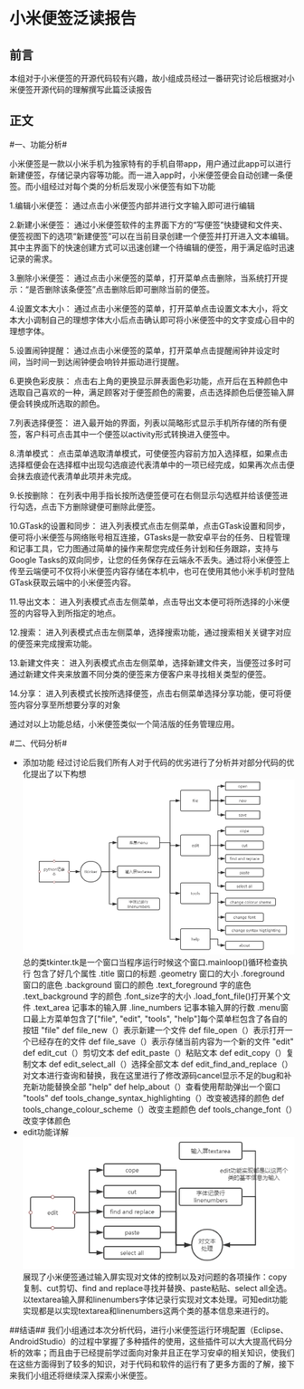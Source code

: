 # 小米便签泛读报告


## 前言 ##
   本组对于小米便签的开源代码较有兴趣，故小组成员经过一番研究讨论后根据对小米便签开源代码的理解撰写此篇泛读报告
## 正文 ##
#一、功能分析#

小米便签是一款以小米手机为独家特有的手机自带app，用户通过此app可以进行新建便签，存储记录内容等功能。而一进入app时，小米便签便会自动创建一条便签。而小组经过对每个类的分析后发现小米便签有如下功能

1.编辑小米便签：
通过点击小米便签内部并进行文字输入即可进行编辑

2.新建小米便签：
通过小米便签软件的主界面下方的“写便签”快捷键和文件夹、便签视图下的选项“新建便签”可以在当前目录创建一个便签并打开进入文本编辑。其中主界面下的快速创建方式可以迅速创建一个待编辑的便签，用于满足临时迅速记录的需求。

3.删除小米便签：
通过点击小米便签的菜单，打开菜单点击删除，当系统打开提示：“是否删除该条便签”点击删除后即可删除当前的便签。

4.设置文本大小：
通过点击小米便签的菜单，打开菜单点击设置文本大小，将文本大小调制自己的理想字体大小后点击确认即可将小米便签中的文字变成心目中的理想字体。

5.设置闹钟提醒：
通过点击小米便签的菜单，打开菜单点击提醒闹钟并设定时间，当时间一到达闹钟便会响铃并振动进行提醒。

6.更换色彩皮肤：
点击右上角的更换显示屏表面色彩功能，点开后在五种颜色中选取自己喜欢的一种，满足顾客对于便签颜色的需要，点击选择颜色后便签输入屏便会转换成所选取的颜色。

7.列表选择便签：
进入最开始的界面，列表以简略形式显示手机所存储的所有便签，客户科可点击其中一个便签以activity形式转换进入便签中。

8.清单模式：
点击菜单选取清单模式，可使便签内容前方加入选择框，如果点击选择框便会在选择框中出现勾选痕迹代表清单中的一项已经完成，如果再次点击便会抹去痕迹代表清单此项并未完成。

9.长按删除：
在列表中用手指长按所选便签便可在右侧显示勾选框并给该便签进行勾选，点击下方删除键便可删除此便签。

10.GTask的设置和同步：
进入列表模式点击左侧菜单，点击GTask设置和同步，便可将小米便签与网络账号相互连接，GTasks是一款安卓平台的任务、日程管理和记事工具，它力图通过简单的操作来帮您完成任务计划和任务跟踪，支持与Google Tasks的双向同步，让您的任务保存在云端永不丢失。通过将小米便签上传至云端便可不仅将小米便签内容存储在本机中，也可在使用其他小米手机时登陆GTask获取云端中的小米便签内容。

11.导出文本：
进入列表模式点击左侧菜单，点击导出文本便可将所选择的小米便签的内容导入到所指定的地点。

12.搜索：
进入列表模式点击左侧菜单，选择搜索功能，通过搜索相关关键字对应的便签来完成搜索功能。

13.新建文件夹：
进入列表模式点击左侧菜单，选择新建文件夹，当便签过多时可通过新建文件夹来放置不同分类的便签来方便客户来寻找相关类型的便签。

14.分享：
进入列表模式长按所选择便签，点击右侧菜单选择分享功能，便可将便签内容分享至所想要分享的对象

通过对以上功能总结，小米便签类似一个简洁版的任务管理应用。

#二、代码分析#


* 添加功能
经过讨论后我们所有人对于代码的优劣进行了分析并对部分代码的优化提出了以下构想
![](1-1.png)
总的类tkinter.tk是一个窗口当程序运行时候这个窗口.mainloop()循环检查执行
包含了好几个属性
.title 窗口的标题
.geometry 窗口的大小
.foreground 窗口的底色
.background 窗口的颜色
.text_foreground 字的底色
.text_background 字的颜色
.font_size字的大小
.load_font_file()打开某个文件
.text_area 记事本的输入屏
.line_numbers 记事本输入屏的行数
.menu窗口最上方菜单包含了["file", "edit", "tools", "help"]每个菜单栏包含了各自的按钮
"file"
def file_new（）表示新建一个文件
def file_open（）表示打开一个已经存在的文件
def file_save（）表示存储当前内容为一个新的文件
"edit"
def edit_cut（）剪切文本
def edit_paste（）粘贴文本
def edit_copy（）复制文本
def edit_select_all（）选择全部文本
def edit_find_and_replace（）对文本进行查询和替换，我在这里进行了修改源码cancel显示不足的bug和补充新功能替换全部
"help"
def help_about（）查看使用帮助弹出一个窗口
 "tools"
def tools_change_syntax_highlighting（）改变被选择的颜色
def tools_change_colour_scheme（）改变主题颜色
def tools_change_font（）改变字体颜色
* edit功能详解
![](1-2.png)
展现了小米便签通过输入屏实现对文体的控制以及对问题的各项操作：copy复制、cut剪切、find and replace寻找并替换、paste粘贴、select all全选。以textarea输入屏和linenumbers字体记录行实现对文本处理。可知edit功能实现都是以实现textarea和linenumbers这两个类的基本信息来进行的。

##结语##
我们小组通过本次分析代码，进行小米便签运行环境配置（Eclipse、AndroidStudio）的过程中掌握了多种插件的使用，这些插件可以大大提高代码分析的效率；而且由于已经提前学过面向对象并且正在学习安卓的相关知识，使我们在这些方面得到了较多的知识，对于代码和软件的运行有了更多方面的了解，接下来我们小组还将继续深入探索小米便签。